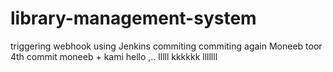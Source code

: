 # library-management-system
triggering webhook using Jenkins
commiting 
commiting again
Moneeb toor
4th commit
moneeb + kami
hello
,..
lllll
kkkkkk
lllllll
